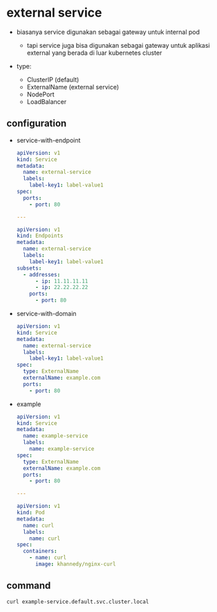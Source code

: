 # external service
- biasanya service digunakan sebagai gateway untuk internal pod
  - tapi service juga bisa digunakan sebagai gateway untuk aplikasi external yang berada di luar kubernetes cluster

- type:
  - ClusterIP (default)
  - ExternalName (external service)
  - NodePort
  - LoadBalancer

## configuration
- service-with-endpoint
  ```yaml
  apiVersion: v1
  kind: Service
  metadata:
    name: external-service
    labels:
      label-key1: label-value1
  spec:
    ports:
      - port: 80

  ---

  apiVersion: v1
  kind: Endpoints
  metadata:
    name: external-service
    labels:
      label-key1: label-value1
  subsets:
    - addresses:
        - ip: 11.11.11.11
        - ip: 22.22.22.22
      ports:
        - port: 80
  ```

- service-with-domain
  ```yaml
  apiVersion: v1
  kind: Service
  metadata:
    name: external-service
    labels:
      label-key1: label-value1
  spec:
    type: ExternalName
    externalName: example.com
    ports:
      - port: 80
  ```

- example
  ```yaml
  apiVersion: v1
  kind: Service
  metadata:
    name: example-service
    labels:
      name: example-service
  spec:
    type: ExternalName
    externalName: example.com
    ports:
      - port: 80

  ---

  apiVersion: v1
  kind: Pod
  metadata:
    name: curl
    labels:
      name: curl
  spec:
    containers:
      - name: curl
        image: khannedy/nginx-curl
  ```

## command
```sh
curl example-service.default.svc.cluster.local
```